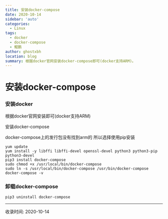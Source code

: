 ```yaml
---
title: 安装docker-compose
date: 2020-10-14
sidebar: 'auto'
categories:
  - Linux
tags:
  - docker
  - docker-compose
  - 鲲鹏
author: ghostxbh
location: blog
summary: 根据docker官网安装docker-compose即可(docker支持ARM)。
---
```

# 安装docker-compose

### 安装docker
根据docker官网安装即可(docker支持ARM)

安装docker-compose

docker-compose上的发行包没有找到arm的 所以选择使用pip安装

```shell script
yum update
yum install -y libffi libffi-devel openssl-devel python3 python3-pip python3-devel
pip3 install docker-compose
sudo chmod +x /usr/local/bin/docker-compose
sudo ln -s /usr/local/bin/docker-compose /usr/bin/docker-compose
docker-compose -v
```

### 卸载docker-compose
```shell script
pip3 uninstall docker-compose
```

---
收录时间: 2020-10-14

<Vssue :title="$title" />
